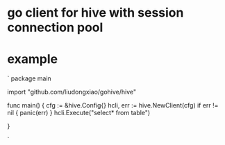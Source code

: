# go client for hive with session connection pool 
# example 

`
package main

import "github.com/liudongxiao/gohive/hive"

func main() {
	cfg := &hive.Config{}
	hcli, err := hive.NewClient(cfg)
	if err != nil {
		panic(err)
	}
	hcli.Execute("select* from table")

}

`
